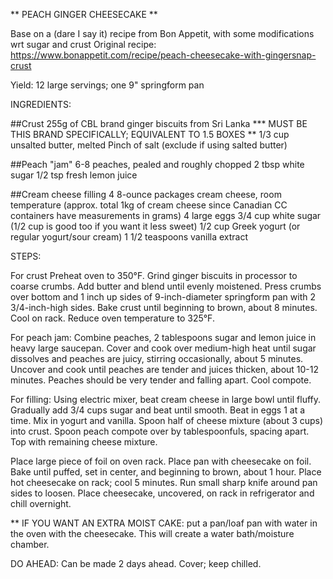 ** PEACH GINGER CHEESECAKE ** 

Base on a (dare I say it) recipe from Bon Appetit, with some modifications wrt sugar and crust 
Original recipe: https://www.bonappetit.com/recipe/peach-cheesecake-with-gingersnap-crust


Yield: 12 large servings; one 9" springform pan 

INGREDIENTS:

##Crust 
255g of CBL brand ginger biscuits from Sri Lanka *** MUST BE THIS BRAND SPECIFICALLY; EQUIVALENT TO 1.5 BOXES ** 
1/3 cup unsalted butter, melted 
Pinch of salt (exclude if using salted butter) 


##Peach "jam" 
6-8 peaches, pealed and roughly chopped 
2 tbsp white sugar 
1/2 tsp fresh lemon juice 

##Cream cheese filling 
4 8-ounce packages cream cheese, room temperature (approx. total 1kg of cream cheese since Canadian CC containers have measurements in grams) 
4 large eggs
3/4 cup white sugar (1/2 cup is good too if you want it less sweet) 
1/2 cup Greek yogurt (or regular yogurt/sour cream)
1 1/2 teaspoons vanilla extract


STEPS:

For crust
Preheat oven to 350°F. Grind ginger biscuits in processor to coarse crumbs. Add butter and blend until evenly moistened. 
Press crumbs over bottom and 1 inch up sides of 9-inch-diameter springform pan with 2 3/4-inch-high sides. 
Bake crust until beginning to brown, about 8 minutes. Cool on rack. Reduce oven temperature to 325°F.

For peach jam:
Combine peaches, 2 tablespoons sugar and lemon juice in heavy large saucepan. 
Cover and cook over medium-high heat until sugar dissolves and peaches are juicy, stirring occasionally, about 5 minutes. 
Uncover and cook until peaches are tender and juices thicken, about 10-12 minutes. Peaches should be very tender and falling apart.
Cool compote.

For filling: 
Using electric mixer, beat cream cheese in large bowl until fluffy. Gradually add 3/4 cups sugar and beat until smooth. 
Beat in eggs 1 at a time. Mix in yogurt and vanilla. Spoon half of cheese mixture (about 3 cups) into crust. 
Spoon peach compote over by tablespoonfuls, spacing apart. Top with remaining cheese mixture.

Place large piece of foil on oven rack. Place pan with cheesecake on foil. Bake until puffed, set in center, and beginning to brown, about 1 hour. 
Place hot cheesecake on rack; cool 5 minutes. Run small sharp knife around pan sides to loosen. 
Place cheesecake, uncovered, on rack in refrigerator and chill overnight.

** IF YOU WANT AN EXTRA MOIST CAKE: put a pan/loaf pan with water in the oven with the cheesecake. This will create a water bath/moisture chamber.

DO AHEAD: Can be made 2 days ahead. Cover; keep chilled.
